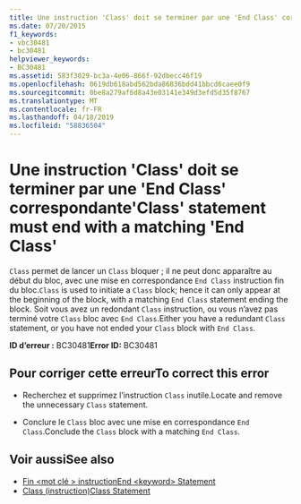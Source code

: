 ```yaml
---
title: Une instruction 'Class' doit se terminer par une 'End Class' correspondante
ms.date: 07/20/2015
f1_keywords:
- vbc30481
- bc30481
helpviewer_keywords:
- BC30481
ms.assetid: 583f3029-bc3a-4e06-866f-92dbecc46f19
ms.openlocfilehash: 0619db618abd562bda86836bdd41bbcd6caee0f9
ms.sourcegitcommit: 0be8a279af6d8a43e03141e349d3efd5d35f8767
ms.translationtype: MT
ms.contentlocale: fr-FR
ms.lasthandoff: 04/18/2019
ms.locfileid: "58836504"
---
```

# <a name="class-statement-must-end-with-a-matching-end-class"></a><span data-ttu-id="27908-102">Une instruction 'Class' doit se terminer par une 'End Class' correspondante</span><span class="sxs-lookup"><span data-stu-id="27908-102">'Class' statement must end with a matching 'End Class'</span></span>
<span data-ttu-id="27908-103">`Class` permet de lancer un `Class` bloquer ; il ne peut donc apparaître au début du bloc, avec une mise en correspondance `End Class` instruction fin du bloc.</span><span class="sxs-lookup"><span data-stu-id="27908-103">`Class` is used to initiate a `Class` block; hence it can only appear at the beginning of the block, with a matching `End Class` statement ending the block.</span></span> <span data-ttu-id="27908-104">Soit vous avez un redondant `Class` instruction, ou vous n’avez pas terminé votre `Class` bloc avec `End Class`.</span><span class="sxs-lookup"><span data-stu-id="27908-104">Either you have a redundant `Class` statement, or you have not ended your `Class` block with `End Class`.</span></span>  
  
 <span data-ttu-id="27908-105">**ID d’erreur :** BC30481</span><span class="sxs-lookup"><span data-stu-id="27908-105">**Error ID:** BC30481</span></span>  
  
## <a name="to-correct-this-error"></a><span data-ttu-id="27908-106">Pour corriger cette erreur</span><span class="sxs-lookup"><span data-stu-id="27908-106">To correct this error</span></span>  
  
-   <span data-ttu-id="27908-107">Recherchez et supprimez l’instruction `Class` inutile.</span><span class="sxs-lookup"><span data-stu-id="27908-107">Locate and remove the unnecessary `Class` statement.</span></span>  
  
-   <span data-ttu-id="27908-108">Conclure le `Class` bloc avec une mise en correspondance `End Class`.</span><span class="sxs-lookup"><span data-stu-id="27908-108">Conclude the `Class` block with a matching `End Class`.</span></span>  
  
## <a name="see-also"></a><span data-ttu-id="27908-109">Voir aussi</span><span class="sxs-lookup"><span data-stu-id="27908-109">See also</span></span>

- [<span data-ttu-id="27908-110">Fin \<mot clé > instruction</span><span class="sxs-lookup"><span data-stu-id="27908-110">End \<keyword> Statement</span></span>](../../../visual-basic/language-reference/statements/end-keyword-statement.md)
- [<span data-ttu-id="27908-111">Class (instruction)</span><span class="sxs-lookup"><span data-stu-id="27908-111">Class Statement</span></span>](../../../visual-basic/language-reference/statements/class-statement.md)
